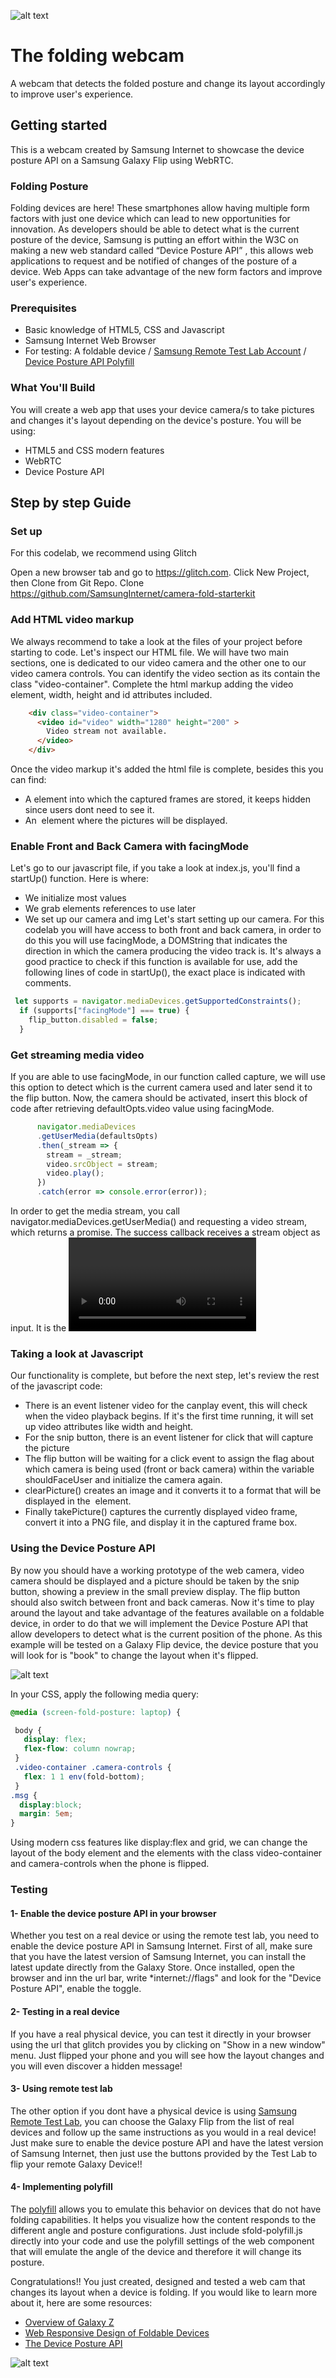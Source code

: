 ![alt text](https://cdn.glitch.com/13771a9f-c66b-4a73-87e9-b9fe0f4bb542%2Fsamsunginternet-logo.png?v=1629113116392 "Samsung Internet Logo")

# The folding webcam

A webcam that detects the folded posture and change its layout accordingly to improve user's experience.

## Getting started

This is a webcam created by Samsung Internet to showcase the device posture API on a Samsung Galaxy Flip using WebRTC. 

### Folding Posture

Folding devices are here! These smartphones allow having multiple form factors with just one device which can lead to new opportunities for innovation.
As developers should be able to detect what is the current posture of the device, Samsung is putting an effort within the W3C on making a new web standard called “Device Posture API” , 
this allows web applications to request and be notified of changes of the posture of a device. Web Apps can take advantage of the new form factors and improve user's experience.

### Prerequisites

- Basic knowledge of HTML5, CSS and Javascript
- Samsung Internet Web Browser
- For testing: A foldable device / [Samsung Remote Test Lab Account](https://developer.samsung.com/remote-test-lab) / [Device Posture API Polyfill](https://github.com/w3c/device-posture/tree/gh-pages/polyfill)

### What You'll Build

You will create a web app that uses your device camera/s to take pictures and changes it's layout depending on the device's posture.
You will be using:
- HTML5 and CSS modern features
- WebRTC
- Device Posture API

## Step by step Guide

### Set up

For this codelab, we recommend using Glitch

Open a new browser tab and go to https://glitch.com.
Click New Project, then Clone from Git Repo.
Clone https://github.com/SamsungInternet/camera-fold-starterkit

### Add HTML video markup

We always recommend to take a look at the files of your project before starting to code.
Let's inspect our HTML file. We will have two main sections, one is dedicated to our video camera and the other one to our video camera controls.
You can identify the video section as its contain the class "video-container". 
Complete the html markup adding the video element, width, height and id attributes included.


```html
    <div class="video-container">       
      <video id="video" width="1280" height="200" >
        Video stream not available.
      </video>
    </div>
```

Once the video markup it's added the html file is complete, besides this you can find:
- A <canvas> element into which the captured frames are stored, it keeps hidden since users dont need to see it. 
- An <img> element where the pictures will be displayed.
  
### Enable Front and Back Camera with facingMode
  
  Let's go to our javascript file, if you take a look at index.js, you'll find a startUp() function.
  Here is where:
  - We initialize most values
  - We grab elements references to use later
  - We set up our camera and img
  Let's start setting up our camera. For this codelab you will have access to both front and back camera, in order to do this you will
use facingMode, a DOMString that indicates the direction in which the camera producing the video track is.
  It's always a good practice to check if this function is available for use, add the following lines of code in startUp(), the exact place is
  indicated with comments.
  
  ```javascript
   let supports = navigator.mediaDevices.getSupportedConstraints();
    if (supports["facingMode"] === true) {
      flip_button.disabled = false;
    }
  ```

### Get streaming media video
  
  If you are able to use facingMode, in our function called capture, we will use this option to detect which is the current camera used
  and later send it to the flip button. Now, the camera should be activated, insert this block of code after retrieving defaultOpts.video value using facingMode.
  
  ```javascript
        navigator.mediaDevices
        .getUserMedia(defaultsOpts)
        .then(_stream => {
          stream = _stream;
          video.srcObject = stream;
          video.play();
        })
        .catch(error => console.error(error));
  ```
  
  In order to get the media stream, you call navigator.mediaDevices.getUserMedia() and 
  requesting a video stream, which returns a promise.
  The success callback receives a stream object as input. It is the <video> element's source to our new stream.
  Once the stream is linked to the <video> element, we start it playing by calling video.play().
  It's always a good practice to include the error callback too, just in case there's not a camera available or permissions are denied.
  
### Taking a look at Javascript 
  
  Our functionality is complete, but before the next step, let's review the rest of the javascript
  code:
  - There is an event listener video for the canplay event, this will check when the video playback begins. If it's the first time running,
  it will set up video attributes like width and height.
  - For the snip button, there is an event listener for click that will capture the picture
  - The flip button will be waiting for a click event to assign the flag about which camera is being used (front or back camera) within the variable shouldFaceUser 
  and initialize the camera again.
  - clearPicture() creates an image and it converts it to a format that will be displayed in the <img> element.
  - Finally takePicture() captures the currently displayed video frame, convert it into a PNG file, and display it in the captured frame box.
  
  
### Using the Device Posture API
  
By now you should have a working prototype of the web camera, video camera should be displayed and a picture should be taken by the snip button, showing 
  a preview in the small preview display. The flip button should also switch between front and back cameras. 
Now it's time to play around the layout and take advantage of the features available on a foldable device, in order to do that we
  will implement the Device Posture API that allow developers to detect what is the current position of the phone.
  As this example will be tested on a Galaxy Flip device, the device posture that you will look for is "book" to change the layout when it's flipped.
  
  ![alt text](https://cdn.glitch.com/6a5ee1f7-a3d2-4dcd-a8e2-a036213f3b06%2Fmultipleform.JPG?v=1629243387099 "Multiple Form Factors")
  
  
  In your CSS, apply the following media query:
  
  ```css
  @media (screen-fold-posture: laptop) {
  
   body {
     display: flex;
     flex-flow: column nowrap;
   }
   .video-container .camera-controls {
     flex: 1 1 env(fold-bottom);
   } 
  .msg {
    display:block;
    margin: 5em;
  }
  
  ```
  
  Using modern css features like display:flex and grid, we can change the layout of the body element and the elements with the class video-container and
  camera-controls when the phone is flipped.
  
  ### Testing
  
  #### 1- Enable the device posture API in your browser
  
  Whether you test on a real device or using the remote test lab, you need to enable the device posture API in Samsung Internet. First of all, make sure that you have
  the latest version of Samsung Internet, you can install the latest update directly from the Galaxy Store.
  Once installed, open the browser and inn the url bar, write *internet://flags" and look for the "Device Posture API", enable the toggle.
  
  #### 2- Testing in a real device
  
  If you have a real physical device, you can test it directly in your browser using the url that glitch provides you by clicking on "Show in a new window"
  menu. Just flipped your phone and you will see how the layout changes and you will even discover a hidden message!
  
  #### 3- Using remote test lab
  
  The other option if you dont have a physical device is using [Samsung Remote Test Lab](https://developer.samsung.com/remote-test-lab), you can choose the Galaxy Flip
  from the list of real devices and follow up the same instructions as you would in a real device! Just make sure to enable the device posture API and have the latest version
  of Samsung Internet, then just use the buttons provided by the Test Lab to flip your remote Galaxy Device!!
  
  #### 4- Implementing polyfill
  
  The [polyfill](https://w3c.github.io/device-posture/polyfill/demo.html) allows you to emulate this behavior on devices that do not have folding capabilities. 
  It helps you visualize how the content responds to the different angle and posture configurations. Just include sfold-polyfill.js directly into your code and
use the polyfill settings of the web component that will emulate the angle of the device and therefore it will change its posture.
  
  
Congratulations!! You just created, designed and tested a web cam that changes its layout when a device is folding.
If you would like to learn more about it, here are some resources:
  - [Overview of Galaxy Z](https://developer.samsung.com/galaxy-z/blog.html)
  - [Web Responsive Design of Foldable Devices](https://medium.com/samsung-internet-dev/web-responsive-design-for-the-new-generation-of-foldable-devices-ee434ae0fcb5)
  - [The Device Posture API](https://github.com/w3c/device-posture)
  
  
  
  
  ![alt text](https://cdn.glitch.com/13771a9f-c66b-4a73-87e9-b9fe0f4bb542%2Fzip.jpg?v=1629114185887 "Samsung Galaxy Flip")
  
  



